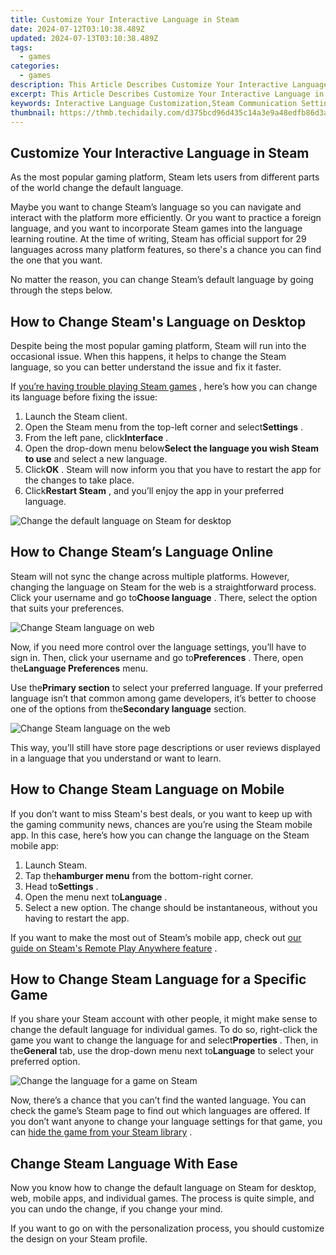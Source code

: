 ```yaml
---
title: Customize Your Interactive Language in Steam
date: 2024-07-12T03:10:38.489Z
updated: 2024-07-13T03:10:38.489Z
tags:
  - games
categories:
  - games
description: This Article Describes Customize Your Interactive Language in Steam
excerpt: This Article Describes Customize Your Interactive Language in Steam
keywords: Interactive Language Customization,Steam Communication Settings,Gamer Language Personalization,Steam Chat Customization,Customizable Gaming Language Options,Adaptive In-Game Communication in Steam,Steam Language Interaction Personalization
thumbnail: https://thmb.techidaily.com/d375bcd96d435c14a3e9a48edfb86d3a2995018c383247bac69b40f31de6e4df.jpg
---
```


## Customize Your Interactive Language in Steam

 As the most popular gaming platform, Steam lets users from different parts of the world change the default language.

 Maybe you want to change Steam’s language so you can navigate and interact with the platform more efficiently. Or you want to practice a foreign language, and you want to incorporate Steam games into the language learning routine. At the time of writing, Steam has official support for 29 languages across many platform features, so there's a chance you can find the one that you want.

 No matter the reason, you can change Steam’s default language by going through the steps below.

## How to Change Steam's Language on Desktop

 Despite being the most popular gaming platform, Steam will run into the occasional issue. When this happens, it helps to change the Steam language, so you can better understand the issue and fix it faster.

 If [you’re having trouble playing Steam games](https://www.makeuseof.com/troubleshoot-windows-steam-games-not-playing/) , here’s how you can change its language before fixing the issue:

1. Launch the Steam client.
2. Open the Steam menu from the top-left corner and select**Settings** .
3. From the left pane, click**Interface** .
4. Open the drop-down menu below**Select the language you wish Steam to use** and select a new language.
5. Click**OK** . Steam will now inform you that you have to restart the app for the changes to take place.
6. Click**Restart Steam** , and you’ll enjoy the app in your preferred language.

![Change the default language on Steam for desktop](https://static1.makeuseofimages.com/wordpress/wp-content/uploads/2023/07/steam-app-language-1.jpg)

## How to Change Steam’s Language Online

 Steam will not sync the change across multiple platforms. However, changing the language on Steam for the web is a straightforward process. Click your username and go to**Choose language** . There, select the option that suits your preferences.

![Change Steam language on web](https://static1.makeuseofimages.com/wordpress/wp-content/uploads/2023/07/steam-web-language-1.jpg)

 Now, if you need more control over the language settings, you’ll have to sign in. Then, click your username and go to**Preferences** . There, open the**Language Preferences** menu.

 Use the**Primary section** to select your preferred language. If your preferred language isn’t that common among game developers, it’s better to choose one of the options from the**Secondary language** section.

![Change Steam language on the web](https://static1.makeuseofimages.com/wordpress/wp-content/uploads/2023/07/steam-web-language-2.jpg)

 This way, you’ll still have store page descriptions or user reviews displayed in a language that you understand or want to learn.

## How to Change Steam Language on Mobile

 If you don’t want to miss Steam's best deals, or you want to keep up with the gaming community news, chances are you’re using the Steam mobile app. In this case, here’s how you can change the language on the Steam mobile app:

1. Launch Steam.
2. Tap the**hamburger menu** from the bottom-right corner.
3. Head to**Settings** .
4. Open the menu next to**Language** .
5. Select a new option. The change should be instantaneous, without you having to restart the app.

 If you want to make the most out of Steam’s mobile app, check out [our guide on Steam's Remote Play Anywhere feature](https://www.makeuseof.com/how-to-use-steam-remote-play-anywhere/) .

## How to Change Steam Language for a Specific Game

 If you share your Steam account with other people, it might make sense to change the default language for individual games. To do so, right-click the game you want to change the language for and select**Properties** . Then, in the**General** tab, use the drop-down menu next to**Language** to select your preferred option.

![Change the language for a game on Steam](https://static1.makeuseofimages.com/wordpress/wp-content/uploads/2023/07/steam-language-game-1.jpg)

 Now, there’s a chance that you can’t find the wanted language. You can check the game’s Steam page to find out which languages are offered. If you don’t want anyone to change your language settings for that game, you can [hide the game from your Steam library](https://www.makeuseof.com/how-to-hide-steam-activity/) .

## Change Steam Language With Ease

 Now you know how to change the default language on Steam for desktop, web, mobile apps, and individual games. The process is quite simple, and you can undo the change, if you change your mind.

 If you want to go on with the personalization process, you should customize the design on your Steam profile.


<ins class="adsbygoogle"
     style="display:block"
     data-ad-format="autorelaxed"
     data-ad-client="ca-pub-7571918770474297"
     data-ad-slot="1223367746"></ins>



<ins class="adsbygoogle"
     style="display:block"
     data-ad-client="ca-pub-7571918770474297"
     data-ad-slot="8358498916"
     data-ad-format="auto"
     data-full-width-responsive="true"></ins>




